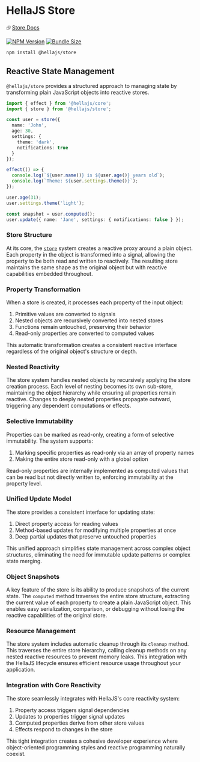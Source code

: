 # HellaJS Store

⮺ [Store Docs](https://hellajs.com/packages/store/store)

[![NPM Version](https://img.shields.io/npm/v/@hellajs/store)](https://www.npmjs.com/package/@hellajs/store)
[![Bundle Size](https://img.shields.io/bundlephobia/minzip/@hellajs/store@latest)](https://bundlephobia.com/package/@hellajs/store)


```bash
npm install @hellajs/store
```

## Reactive State Management

`@hellajs/store` provides a structured approach to managing state by transforming plain JavaScript objects into reactive stores.


```ts
import { effect } from '@hellajs/core';
import { store } from '@hellajs/store';

const user = store({
  name: 'John',
  age: 30,
  settings: {
    theme: 'dark',
    notifications: true
  }
});

effect(() => {
  console.log(`${user.name()} is ${user.age()} years old`);
  console.log(`Theme: ${user.settings.theme()}`);
});

user.age(31);
user.settings.theme('light');

const snapshot = user.computed();
user.update({ name: 'Jane', settings: { notifications: false } });
```

### Store Structure

At its core, the [`store`](https://hellajs.com/packages/store/store) system creates a reactive proxy around a plain object. Each property in the object is transformed into a signal, allowing the property to be both read and written to reactively. The resulting store maintains the same shape as the original object but with reactive capabilities embedded throughout.

### Property Transformation

When a store is created, it processes each property of the input object:

1. Primitive values are converted to signals
2. Nested objects are recursively converted into nested stores
3. Functions remain untouched, preserving their behavior
4. Read-only properties are converted to computed values

This automatic transformation creates a consistent reactive interface regardless of the original object's structure or depth.

### Nested Reactivity

The store system handles nested objects by recursively applying the store creation process. Each level of nesting becomes its own sub-store, maintaining the object hierarchy while ensuring all properties remain reactive. Changes to deeply nested properties propagate outward, triggering any dependent computations or effects.

### Selective Immutability

Properties can be marked as read-only, creating a form of selective immutability. The system supports:

1. Marking specific properties as read-only via an array of property names
2. Making the entire store read-only with a global option

Read-only properties are internally implemented as computed values that can be read but not directly written to, enforcing immutability at the property level.

### Unified Update Model

The store provides a consistent interface for updating state:

1. Direct property access for reading values
2. Method-based updates for modifying multiple properties at once
3. Deep partial updates that preserve untouched properties

This unified approach simplifies state management across complex object structures, eliminating the need for immutable update patterns or complex state merging.

### Object Snapshots

A key feature of the store is its ability to produce snapshots of the current state. The `computed` method traverses the entire store structure, extracting the current value of each property to create a plain JavaScript object. This enables easy serialization, comparison, or debugging without losing the reactive capabilities of the original store.

### Resource Management

The store system includes automatic cleanup through its `cleanup` method. This traverses the entire store hierarchy, calling cleanup methods on any nested reactive resources to prevent memory leaks. This integration with the HellaJS lifecycle ensures efficient resource usage throughout your application.

### Integration with Core Reactivity

The store seamlessly integrates with HellaJS's core reactivity system:

1. Property access triggers signal dependencies
2. Updates to properties trigger signal updates
3. Computed properties derive from other store values
4. Effects respond to changes in the store

This tight integration creates a cohesive developer experience where object-oriented programming styles and reactive programming naturally coexist.